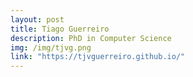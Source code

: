 ```yaml
---
layout: post
title: Tiago Guerreiro
description: PhD in Computer Science
img: /img/tjvg.png
link: "https://tjvguerreiro.github.io/"
---
```

